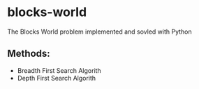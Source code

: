 # blocks-world
The Blocks World problem implemented and sovled with Python

## Methods:
- Breadth First Search Algorith
- Depth First Search Algorith
